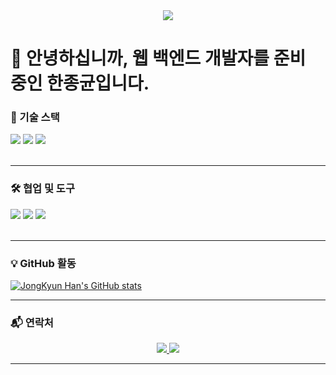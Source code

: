 <div align="center">
  <a href="https://github.com/HanJongKyun">
    <img src="https://capsule-render.vercel.app/api?type=waving&color=87CEEB&height=200&section=header&text=JongKyun%20GitHub!&fontSize=90" />
  </a>
</div>

# 👋 안녕하십니까, 웹 백엔드 개발자를 준비 중인 한종균입니다.


### 🚀 기술 스택

<div align="left">
  <img src="https://img.shields.io/badge/Java-007396?style=for-the-badge&logo=java&logoColor=white">
  <img src="https://img.shields.io/badge/Spring_Boot-6DB33F?style=for-the-badge&logo=springboot&logoColor=white">
  <img src="https://img.shields.io/badge/MySQL-4479A1?style=for-the-badge&logo=mysql&logoColor=white">
</div>
<br>

---

### 🛠️ 협업 및 도구

<div align="left">
  <img src="https://img.shields.io/badge/Git-F05032?style=for-the-badge&logo=git&logoColor=white">
  <img src="https://img.shields.io/badge/GitHub-100000?style=for-the-badge&logo=github&logoColor=white">
  <img src="https://img.shields.io/badge/Notion-000000?style=for-the-badge&logo=notion&logoColor=white">
</div>

<br>

---

### 💡 GitHub 활동

[![JongKyun Han's GitHub stats](https://github-readme-stats.vercel.app/api?username=HanJongKyun&show_icons=true&theme=tokyonight)](https://github.com/HanJongKyun/github-readme-stats)

---

### 📬 연락처

<p align="center">
  <a href="mailto:hjk326333@gmail.com">
    <img src="https://img.shields.io/badge/Email-hjk326333@gmail.com-D14836?style=for-the-badge&logo=gmail&logoColor=white&case=lower">
  </a>
  <a href="">
    <img src="https://img.shields.io/badge/Notion-000000?style=for-the-badge&logo=notion&logoColor=white">
  </a>
</p>

---